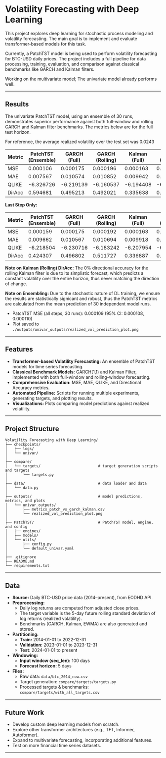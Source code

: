 # Volatility Forecasting with Deep Learning

This project explores deep learning for stochastic process modeling and volatility forecasting. The main goal is to implement and evaluate transformer-based models for this task.

Currently, a PatchTST model is being used to perform volatility forecasting for BTC-USD daily prices. The project includes a full pipeline for data processing, training, evaluation, and comparison against classical benchmarks like GARCH and Kalman filters.

Working on the multivariate model; The univariate model already performs well.

---

## Results

The univariate PatchTST model, using an ensemble of 30 runs, demonstrates superior performance against both full-window and rolling GARCH and Kalman filter benchmarks. The metrics below are for the full test horizon.

For reference, the average realized volatility over the test set was 0.0243

| Metric    | PatchTST (Ensemble) | GARCH (Full) | GARCH (Rolling) | Kalman (Full) | Kalman (Rolling) |
|-----------|---------------------|--------------|-----------------|---------------|------------------|
| MSE       | 0.000106            | 0.000175     | 0.000196        | 0.000163      | 0.000232         |
| MAE       | 0.007567            | 0.010574     | 0.010852        | 0.009942      | 0.011947         |
| QLIKE     | -6.326726           | -6.219139    | -6.160537       | -6.194408     | -6.004205        |
| DirAcc    | 0.594681            | 0.495213     | 0.492021        | 0.335638      | 0.000000         |

**Last Step Only:**

| Metric    | PatchTST (Ensemble) | GARCH (Full) | GARCH (Rolling) | Kalman (Full) | Kalman (Rolling) |
|-----------|---------------------|--------------|-----------------|---------------|------------------|
| MSE       | 0.000159            | 0.000175     | 0.000192        | 0.000163      | 0.000232         |
| MAE       | 0.009662            | 0.010567     | 0.010694        | 0.009918      | 0.011794         |
| QLIKE     | -6.218504           | -6.230716    | -6.183242       | -6.207954     | -6.032302        |
| DirAcc    | 0.424307            | 0.496802     | 0.511727        | 0.336887      | 0.501066         |


**Note on Kalman (Rolling) DirAcc:** The 0% directional accuracy for the rolling Kalman filter is due to its simplistic forecast, which predicts a constant volatility over the entire horizon, thus never matching the direction of change.

**Note on Ensembling:** Due to the stochastic nature of DL training, we ensure the results are statistically signicant and robust, thus the PatchTST metrics are calculated from the mean prediction of 30 independent model runs. 

- PatchTST MSE (all steps, 30 runs): 0.000109 (95% CI: 0.000108, 0.000110)
- Plot saved to `./outputs/univar_outputs/realized_vol_prediction_plot.png`

---

## Features
- **Transformer-based Volatility Forecasting:** An ensemble of PatchTST models for time series forecasting.
- **Classical Benchmark Models:** GARCH(1,1) and Kalman Filter, implemented with both full-window and rolling-window forecasting.
- **Comprehensive Evaluation:** MSE, MAE, QLIKE, and Directional Accuracy metrics.
- **Automated Pipeline:** Scripts for running multiple experiments, generating targets, and plotting results.
- **Visualizations:** Plots comparing model predictions against realized volatility.

---

## Project Structure

```
Volatility Forecasting with Deep Learning/
├── checkpoints/
│   ├── logs/
│   └── univar/
│
├── compare/
│   └── targets/                          # target generation scripts and targets
│       └── targets.py
│
├── data/                                 # data loader and data
│   └── data.py
│
├── outputs/                              # model predictions, metrics, and plots
│   └── univar_outputs/
│       ├── metrics_patch_vs_garch_kalman.csv
│       └── realized_vol_prediction_plot.png
│
├── PatchTST/                             # PatchTST model, engine, and config
│   ├── engines/
│   ├── models/
│   └── utils/
│       ├── config.py
│       └── default_univar.yaml
│
├── .gitignore
├── README.md
└── requirements.txt
```
---

## Data

- **Source:** Daily BTC-USD price data (2014–present), from EODHD API.
- **Preprocessing:**
  - Daily log returns are computed from adjusted close prices.
  - The target variable is the 5-day future rolling standard deviation of log returns (realized volatility).
  - Benchmarks (GARCH, Kalman, EWMA) are also generated and stored.
- **Partitioning:**
  - **Train:** 2014-01-01 to 2022-12-31
  - **Validation:** 2023-01-01 to 2023-12-31
  - **Test:** 2024-01-01 to present
- **Windowing:**
  - **Input window (seq_len):** 100 days
  - **Forecast horizon:** 5 days
- **Files:**
  - Raw data: `data/btc_2014_now.csv`
  - Target generation: `compare/targets/targets.py`
  - Processed targets & benchmarks: `compare/targets/with_all_targets.csv`

---

## Future Work

- Develop custom deep learning models from scratch.
- Explore other transformer architectures (e.g., TFT, Informer, Autoformer).
- Expand to multivariate forecasting, incorporating additional features.
- Test on more financial time series datasets.

---

